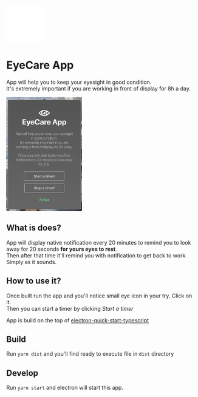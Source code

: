 <img src="./icon.png" height="100px"><br />

# EyeCare App

App will help you to keep your eyesight in good condition.\
It's extremely important if you are working in front of display for 8h
a day.

<img src="./screenshot.png" height="300px" />

## What is does?

App will display native notification every 20 minutes to remind you to look away for 20 seconds **for yours eyes to rest**.\
Then after that time it'll remind you with notification to get back to work. Simply as it sounds.

## How to use it?

Once built run the app and you'll notice small eye icon in your try. Click on it.\
Then you can start a timer by clicking _Start a timer_

App is build on the top of [electron-quick-start-typescript](https://github.com/electron/electron-quick-start-typescript)

## Build

Run `yarn dist` and you'll find ready to execute file in `dist` directory

## Develop

Run `yarn start` and electron will start this app.
